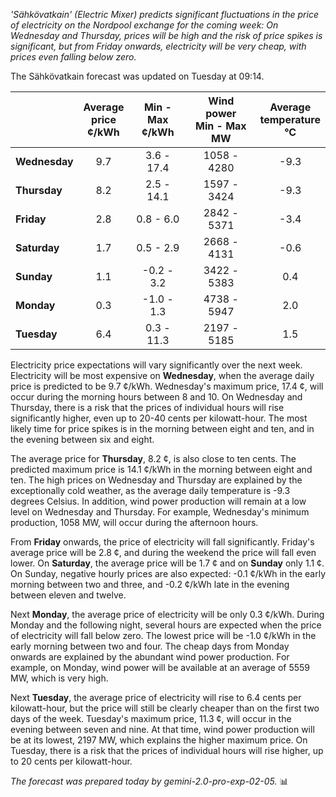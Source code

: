 *'Sähkövatkain' (Electric Mixer) predicts significant fluctuations in the price of electricity on the Nordpool exchange for the coming week: On Wednesday and Thursday, prices will be high and the risk of price spikes is significant, but from Friday onwards, electricity will be very cheap, with prices even falling below zero.*

The Sähkövatkain forecast was updated on Tuesday at 09:14.

|    | Average<br>price<br>¢/kWh | Min - Max<br>¢/kWh | Wind power<br>Min - Max<br>MW | Average<br>temperature<br>°C |
|:---|:---:|:---:|:---:|:---:|
| **Wednesday** | 9.7 | 3.6 - 17.4 | 1058 - 4280 | -9.3 |
| **Thursday** | 8.2 | 2.5 - 14.1 | 1597 - 3424 | -9.3 |
| **Friday** | 2.8 | 0.8 - 6.0 | 2842 - 5371 | -3.4 |
| **Saturday** | 1.7 | 0.5 - 2.9 | 2668 - 4131 | -0.6 |
| **Sunday** | 1.1 | -0.2 - 3.2 | 3422 - 5383 | 0.4 |
| **Monday** | 0.3 | -1.0 - 1.3 | 4738 - 5947 | 2.0 |
| **Tuesday** | 6.4 | 0.3 - 11.3 | 2197 - 5185 | 1.5 |

Electricity price expectations will vary significantly over the next week. Electricity will be most expensive on **Wednesday**, when the average daily price is predicted to be 9.7 ¢/kWh. Wednesday's maximum price, 17.4 ¢, will occur during the morning hours between 8 and 10. On Wednesday and Thursday, there is a risk that the prices of individual hours will rise significantly higher, even up to 20-40 cents per kilowatt-hour. The most likely time for price spikes is in the morning between eight and ten, and in the evening between six and eight.

The average price for **Thursday**, 8.2 ¢, is also close to ten cents. The predicted maximum price is 14.1 ¢/kWh in the morning between eight and ten. The high prices on Wednesday and Thursday are explained by the exceptionally cold weather, as the average daily temperature is -9.3 degrees Celsius. In addition, wind power production will remain at a low level on Wednesday and Thursday. For example, Wednesday's minimum production, 1058 MW, will occur during the afternoon hours.

From **Friday** onwards, the price of electricity will fall significantly. Friday's average price will be 2.8 ¢, and during the weekend the price will fall even lower. On **Saturday**, the average price will be 1.7 ¢ and on **Sunday** only 1.1 ¢. On Sunday, negative hourly prices are also expected: -0.1 ¢/kWh in the early morning between two and three, and -0.2 ¢/kWh late in the evening between eleven and twelve.

Next **Monday**, the average price of electricity will be only 0.3 ¢/kWh. During Monday and the following night, several hours are expected when the price of electricity will fall below zero. The lowest price will be -1.0 ¢/kWh in the early morning between two and four. The cheap days from Monday onwards are explained by the abundant wind power production. For example, on Monday, wind power will be available at an average of 5559 MW, which is very high.

Next **Tuesday**, the average price of electricity will rise to 6.4 cents per kilowatt-hour, but the price will still be clearly cheaper than on the first two days of the week. Tuesday's maximum price, 11.3 ¢, will occur in the evening between seven and nine. At that time, wind power production will be at its lowest, 2197 MW, which explains the higher maximum price. On Tuesday, there is a risk that the prices of individual hours will rise higher, up to 20 cents per kilowatt-hour.

*The forecast was prepared today by gemini-2.0-pro-exp-02-05.* 📊

